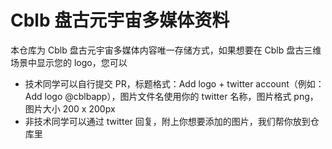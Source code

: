 # Cblb 盘古元宇宙多媒体资料

本仓库为 Cblb 盘古元宇宙多媒体内容唯一存储方式，如果想要在 Cblb 盘古三维场景中显示您的 logo，您可以

- 技术同学可以自行提交 PR，标题格式：Add logo + twitter account（例如：Add logo @cblbapp），图片文件名使用你的 twitter 名称，图片格式 png，图片大小 200 x 200px
- 非技术同学可以通过 twitter 回复，附上你想要添加的图片，我们帮你放到仓库里
